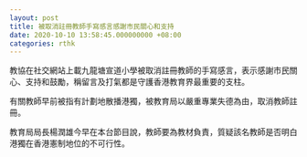 ```yaml
---
layout: post
title: 被取消註冊教師手寫感言感謝市民關心和支持
date: 2020-10-10 13:58:45.000000000 +08:00
categories: rthk
---
```


教協在社交網站上載九龍塘宣道小學被取消註冊教師的手寫感言，表示感謝市民關心、支持和鼓勵，稱留言及打氣都是守護香港教育界最重要的支柱。

有關教師早前被指有計劃地散播港獨，被教育局以嚴重專業失德為由，取消教師註冊。

教育局局長楊潤雄今早在本台節目說，教師要為教材負責，質疑該名教師是否明白港獨在香港憲制地位的不可行性。
